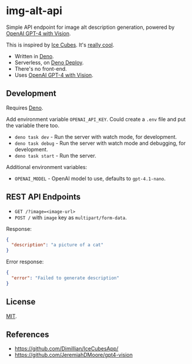 img-alt-api
===

Simple API endpoint for image alt description generation, powered by [OpenAI GPT-4 with Vision](https://platform.openai.com/docs/guides/vision).

This is inspired by [Ice Cubes](https://github.com/Dimillian/IceCubesApp/commit/28ab417b0afc909728da5be541f345e99cb254e2). It's [really cool](https://mastodon.online/@IceCubesApp/111522921731485386).

- Written in [Deno](https://deno.com/).
- Serverless, on [Deno Deploy](https://deno.com/deploy).
- There's no front-end.
- Uses [OpenAI GPT-4 with Vision](https://platform.openai.com/docs/guides/vision).

## Development

Requires [Deno](https://deno.com/).

Add environment variable `OPENAI_API_KEY`. Could create a `.env` file and put the variable there too.

- `deno task dev` - Run the server with watch mode, for development.
- `deno task debug` - Run the server with watch mode and debugging, for development.
- `deno task start` - Run the server.

Additional environment variables:

- `OPENAI_MODEL` - OpenAI model to use, defaults to `gpt-4.1-nano`.

## REST API Endpoints

- `GET /?image=<image-url>`
- `POST /` with `image` key as `multipart/form-data`.

Response:

```json
{
  "description": "a picture of a cat"
}
```

Error response:

```json
{
  "error": "Failed to generate description"
}
```

## License

[MIT](https://cheeaun.mit-license.org/).

## References

- https://github.com/Dimillian/IceCubesApp/
- https://github.com/JeremiahDMoore/gpt4-vision
